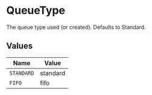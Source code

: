 # QueueType

The queue type used (or created). Defaults to Standard.


## Values

| Name       | Value      |
| ---------- | ---------- |
| `STANDARD` | standard   |
| `FIFO`     | fifo       |